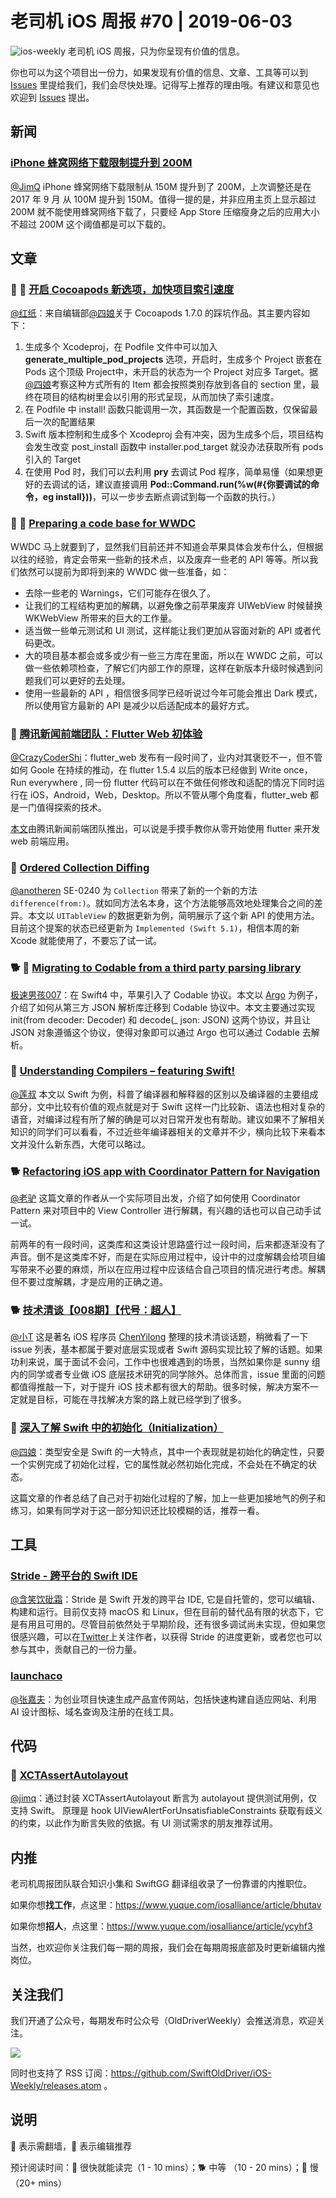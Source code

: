 # 老司机 iOS 周报 #70 | 2019-06-03

![ios-weekly](https://github.com/SwiftOldDriver/iOS-Weekly/blob/master/assets/ios-weekly.png?raw=true)
老司机 iOS 周报，只为你呈现有价值的信息。

你也可以为这个项目出一份力，如果发现有价值的信息、文章、工具等可以到 [Issues](https://github.com/SwiftOldDriver/iOS-Weekly/issues) 里提给我们，我们会尽快处理。记得写上推荐的理由哦。有建议和意见也欢迎到 [Issues](https://github.com/SwiftOldDriver/iOS-Weekly/issues) 提出。

## 新闻

### [iPhone 蜂窝网络下载限制提升到 200M](https://9to5mac.com/2019/05/31/apple-iphone-cellular-limit-increased/)

[@JimQ](https://github.com/waz0820) iPhone 蜂窝网络下载限制从 150M 提升到了 200M，上次调整还是在 2017 年 9 月 从 100M 提升到 150M。值得一提的是，并非应用主页上显示超过 200M 就不能使用蜂窝网络下载了，只要经 App Store 压缩瘦身之后的应用大小不超过 200M 这个阈值都是可以下载的。

## 文章

### 🌟 🐎 [开启 Cocoapods 新选项，加快项目索引速度](https://kemchenj.github.io/2019-05-31/)

[@红纸](https://github.com/nianran)：来自编辑部[@四娘](kemchenj.github.io)关于 Cocoapods 1.7.0 的踩坑作品。其主要内容如下：

1. 生成多个 Xcodeproj，在 Podfile 文件中可以加入 **generate_multiple_pod_projects** 选项，开启时，生成多个 Project 嵌套在 Pods 这个顶级 Project中，未开启的状态为一个 Project 对应多 Target。据[@四娘](kemchenj.github.io)考察这种方式所有的 Item 都会按照类别存放到各自的 section 里，最终在项目的结构树里会以引用的形式呈现，从而加快了索引速度。
2. 在 Podfile 中 install! 函数只能调用一次，其函数是一个配置函数，仅保留最后一次的配置结果
3. Swift 版本控制和生成多个 Xcodeproj 会有冲突，因为生成多个后，项目结构会发生改变  post_install 函数中 installer.pod_target 就没办法获取所有 pods 引入的 Target
4. 在使用 Pod 时，我们可以去利用 **pry** 去调试 Pod 程序，简单易懂（如果想更好的去调试的话，建议直接调用 **Pod::Command.run(%w(#{你要调试的命令，eg install}))**，可以一步步去断点调试到每一个函数的执行。）

### 🌟 🐢 [Preparing a code base for WWDC](https://wwdcbysundell.com/2019/preparing-a-code-base/)

WWDC 马上就要到了，显然我们目前还并不知道会苹果具体会发布什么，但根据以往的经验，肯定会带来一些新的技术点，以及废弃一些老的 API 等等。所以我们依然可以提前为即将到来的 WWDC 做一些准备，如：
- 去除一些老的 Warnings，它们可能存在很久了。
- 让我们的工程结构更加的解耦，以避免像之前苹果废弃 UIWebView 时候替换 WKWebView 所带来的巨大的工作量。
- 适当做一些单元测试和 UI 测试，这样能让我们更加从容面对新的 API 或者代码更改。
- 大的项目基本都会或多或少有一些三方库在里面，所以在 WWDC 之前，可以做一些依赖项检查，了解它们内部工作的原理，这样在新版本升级时候遇到问题我们可以更好的去处理。
- 使用一些最新的 API ，相信很多同学已经听说过今年可能会推出 Dark 模式，所以使用官方最新的 API 是减少以后适配成本的最好方式。

### 🐢 [腾讯新闻前端团队：Flutter Web 初体验](https://mp.weixin.qq.com/s/AlTtvrsRWRLxAbJbs-Y8XA)

[@CrazyCoderShi](https://github.com/CrazyCoderShi)：flutter_web 发布有一段时间了，业内对其褒贬不一，但不管如何 Goole 在持续的推动，在 flutter 1.5.4 以后的版本已经做到 Write once，Run everywhere , 同一份 flutter 代码可以在不做任何修改和适配的情况下同时运行在 iOS，Android，Web，Desktop。所以不管从哪个角度看，flutter_web 都是一门值得探索的技术。

[本文](https://mp.weixin.qq.com/s/AlTtvrsRWRLxAbJbs-Y8XA)由腾讯新闻前端团队推出，可以说是手摸手教你从零开始使用 flutter 来开发 web 前端应用。

### 🐎 [Ordered Collection Diffing](https://thoughtbot.com/blog/ordered-collection-diffing)

[@anotheren](https://github.com/anotheren) SE-0240 为 `Collection` 带来了新的一个新的方法 `difference(from:)`。就如同方法名本身，这个方法能够高效地处理集合之间的差异。本文以 `UITableView` 的数据更新为例，简明展示了这个新 API 的使用方法。目前这个提案的状态已经更新为 `Implemented (Swift 5.1)`，相信本周的新 Xcode 就能使用了，不要忘了试一试。

### 🐕 🚧 [Migrating to Codable from a third party parsing library](https://medium.com/@elenipapanikolo/migrating-to-codable-from-a-third-party-parsing-library-fd85298ef5a2)

[极速男孩007](https://github.com/ztlyyznf001)：在 Swift4 中，苹果引入了 Codable 协议。本文以 [Argo](https://github.com/thoughtbot/Argo) 为例子，介绍了如何从第三方 JSON 解析库迁移到 Codable 协议中。本文主要通过实现 init(from decoder: Decoder) 和 decode(_ json: JSON) 这两个协议，并且让 JSON 对象遵循这个协议，使得对象即可以通过 Argo 也可以通过 Codable 去解析。

### 🐎 [Understanding Compilers – featuring Swift! ](https://www.prolificinteractive.com/2019/05/18/understanding-compilers-featuring-swift/)

[@莲叔](https://weibo.com/aaaron7) 本文以 Swift 为例，科普了编译器和解释器的区别以及编译器的主要组成部分，文中比较有价值的观点就是对于 Swift 这样一门比较新、语法也相对复杂的语音，对编译过程有所了解的确是可以对日常开发也有帮助。建议如果不了解相关知识的同学们可以看看，不过近些年编译器相关的文章并不少，横向比较下来看本文并没什么新东西，大佬可以略过。

### 🐕 [Refactoring iOS app with Coordinator Pattern for Navigation](https://medium.com/swift2go/refactoring-ios-app-with-coordinator-pattern-for-navigation-alfian-losari-50081bfa7a4a)

[@老驴](https://github.com/olddonkey) 这篇文章的作者从一个实际项目出发，介绍了如何使用 Coordinator Pattern 来对项目中的 View Controller 进行解耦，有兴趣的话也可以自己动手试一试。

前两年的有一段时间，这类库和这类设计思路盛行过一段时间，后来都逐渐没有了声音。倒不是这类库不好，而是在实际应用过程中，设计中的过度解耦会给项目编写带来不必要的麻烦，所以在应用过程中应该结合自己项目的情况进行考虑。解耦但不要过度解耦，才是应用的正确之道。

### 🐕 [技术清谈【008期】【代号：超人】](https://github.com/ChenYilong/iOSInterviewQuestions/issues/124)

[@小T](https://github.com/tom510230) 这是著名 iOS 程序员 [ChenYilong](https://github.com/ChenYilong) 整理的技术清谈话题，稍微看了一下 issue 列表，基本都属于要对底层实现或者 Swift 源码实现比较了解的话题。如果功利来说，属于面试不会问，工作中也很难遇到的场景，当然如果你是 sunny 组内的同学或者专业做 iOS 底层技术研究的同学除外。总体而言，issue 里面的问题都值得推敲一下，对于提升 iOS 技术都有很大的帮助。很多时候，解决方案不一定就是目标，可能在寻找解决方案的路上就已经学到了很多。

### 🐢 [深入了解 Swift 中的初始化（Initialization）](https://juejin.im/post/5ceb82056fb9a07efe2d9aab)

[@四娘](kemchenj.github.io)：类型安全是 Swift 的一大特点，其中一个表现就是初始化的确定性，只要一个实例完成了初始化过程，它的属性就必然初始化完成，不会处在不确定的状态。

这篇文章的作者总结了自己对于初始化过程的了解，加上一些更加接地气的例子和练习，如果有同学对于这一部分知识还比较模糊的话，推荐一看。

## 工具

### [Stride - 跨平台的 Swift IDE](https://github.com/pmacro/Stride)

[@含笑饮砒霜](https://weibo.com/chinafishnews/)：Stride 是 Swift 开发的跨平台 IDE, 它是自托管的，您可以编辑、构建和运行。目前仅支持 macOS 和 Linux，但在目前的替代品有限的状态下，它是有用且可用的。尽管目前依然处于早期阶段，还有很多调试尚未实现，但如果您很感兴趣，可以在[Twitter](https://twitter.com/saniceadonut)上关注作者，以获得 Stride 的进度更新，或者您也可以参与其中，贡献自己的一份力量。

### [launchaco](https://www.launchaco.com)

[@张嘉夫](https://github.com/josephchang10)：为创业项目快速生成产品宣传网站，包括快速构建自适应网站、利用 AI 设计图标、域名查询及注册的在线工具。

## 代码

### 🐎 [XCTAssertAutolayout](https://github.com/tarunon/XCTAssertAutolayout)

[@jimq](https://github.com/waz0820)：通过封装 XCTAssertAutolayout 断言为 autolayout 提供测试用例，仅支持 Swift。
原理是 hook UIViewAlertForUnsatisfiableConstraints 获取有歧义的约束，以此作为断言失败的依据。有 UI 测试需求的朋友推荐试用。

## 内推

老司机周报团队联合知识小集和 SwiftGG 翻译组收录了一份靠谱的内推职位。

如果你想**找工作**，点这里：https://www.yuque.com/iosalliance/article/bhutav

如果你想**招人**，点这里：https://www.yuque.com/iosalliance/article/ycyhf3

当然，也欢迎你关注我们每一期的周报，我们会在每期周报底部及时更新编辑内推岗位。

## 关注我们

我们开通了公众号，每期发布时公众号（OldDriverWeekly）会推送消息，欢迎关注。

![](https://github.com/SwiftOldDriver/iOS-Weekly/blob/master/assets/qrcode_for_wechat.jpg?raw=true)

同时也支持了 RSS 订阅：https://github.com/SwiftOldDriver/iOS-Weekly/releases.atom 。

## 说明

🚧 表示需翻墙，🌟 表示编辑推荐

预计阅读时间：🐎 很快就能读完（1 - 10 mins）；🐕 中等 （10 - 20 mins）；🐢 慢（20+ mins）

